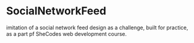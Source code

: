 # SocialNetworkFeed

imitation of a social network feed design as a challenge,
built for practice,
as a part pf SheCodes web development course.
